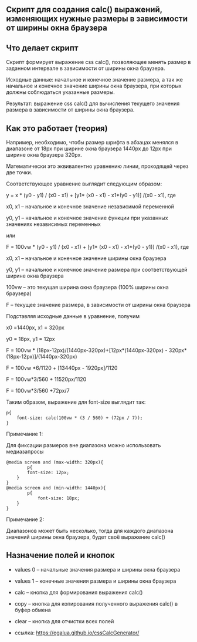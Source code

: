 Скрипт для создания calc() выражений, изменяющих нужные размеры в зависимости от ширины окна браузера
-----------------------------------------------------------------------------------------------------

Что делает скрипт
------------------

Скрипт формирует выражение css calc(), позволяющее менять размер в заданном интервале в зависимости от ширины окна браузера.

Исходные данные: начальное и конечное значение размера, а так же начальное и конечное значение ширины окна браузера, при которых должны соблюдаться указанные размеры.

Результат: выражение css calc() для вычисления текущего значения размера в зависимости от ширины окна браузера.

Как это работает (теория)
-------------------------

Например, необходимо, чтобы размер шрифта в абзацах менялся в диапазоне от 18px при ширине окна браузера 1440px до 12px при ширине окна браузера 320px. 

Математически это эквивалентно уравнению линии, проходящей через две точки.

Соответствующее уравнение выглядит следующим образом: 

y = x * (y0 - y1) / (x0 - x1) + [y1* (x0 - x1) - x1*(y0 - y1)] /(x0 - x1), где

x0, x1 – начальное и конечное значение независимой переменной

y0, y1 – начальное и конечное значение функции при указанных значениях независимых переменных

или

F = 100vw * (y0 - y1) / (x0 - x1) + [y1* (x0 - x1) - x1*(y0 - y1)] /(x0 - x1), где

x0, x1 – начальное и конечное значение ширины окна браузера

y0, y1 – начальное и конечное значение размера при соответствующей ширине окна браузера

100vw – это текущая ширина окна браузера  (100% ширины окна браузера)

F – текущее значение размера, в зависимости от ширины окна браузера


Подставляя исходные данные в уравнение, получим

x0 =1440px, x1 = 320px

y0 = 18px, y1 = 12px

F = 100vw * (18px-12px)/(1440px-320px)+[12px*(1440px-320px) - 320px*(18px-12px)]/(1440px-320px)

F = 100vw *6/1120 + [13440px - 1920px]/1120

F = 100vw*3/560 + 11520px/1120

F = 100vw*3/560 +72px/7

Таким образом, выражение для font-size выглядит так:

    p{
        font-size: calc(100vw * (3 / 560) + (72px / 7));
    }

Примечание 1:

Для фиксации размеров вне диапазона можно использовать медиазапросы

    @media screen and (max-width: 320px){
            p{
            font-size: 12px;
        }
    }
    @media screen and (min-width: 1440px){
            p{
                font-size: 18px;
        }
    }

Примечание 2:

Диапазонов может быть несколько, тогда для каждого диапазона значений ширины окна браузера, будет своё выражение calc()


Назначение полей и кнопок
-------------------------

- values 0 – начальные значения размера и ширины окна браузера

- values 1 – конечные значения размера и ширины окна браузера

- calc – кнопка для формирования выражения calc()

- copy – кнопка для копирования полученного выражения calc() в буфер обмена

- clear – кнопка для отчистки всех полей

- ссылка: https://egalua.github.io/cssCalcGenerator/